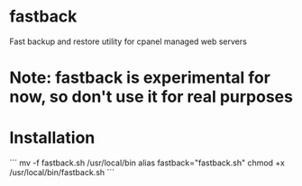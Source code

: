 # fastback
Fast backup and restore utility for cpanel managed web servers

# Note: fastback is experimental for now, so don't use it for real purposes

# Installation
´´´
mv -f fastback.sh /usr/local/bin
alias fastback="fastback.sh"
chmod +x /usr/local/bin/fastback.sh
´´´